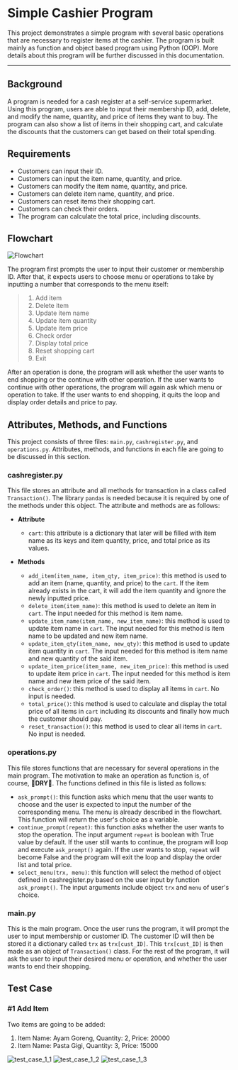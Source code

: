 # Simple Cashier Program
This project demonstrates a simple program with several basic operations that are necessary to register items at the cashier. The program is built mainly as function and object based program using Python (OOP). More details about this program will be further discussed in this documentation.

---

## Background
A program is needed for a cash register at a self-service supermarket. Using this program, users are able to input their membership ID, add, delete, and modify the name, quantity, and price of items they want to buy. The program can also show a list of items in their shopping cart, and calculate the discounts that the customers can get based on their total spending.

## Requirements
- Customers can input their ID.
- Customers can input the item name, quantity, and price.
- Customers can modify the item name, quantity, and price.
- Customers can delete item name, quantity, and price.
- Customers can reset items their shopping cart.
- Customers can check their orders.
- The program can calculate the total price, including discounts.

## Flowchart
![Flowchart](pics/flowchart_cashier.png "Flowchart")

The program first prompts the user to input their customer or membership ID. After that, it expects users to choose menu or operations to take by inputting a number that corresponds to the menu itself:
> 1. Add item
> 2. Delete item
> 3. Update item name
> 4. Update item quantity
> 5. Update item price
> 6. Check order
> 7. Display total price
> 8. Reset shopping cart
> 0. Exit

After an operation is done, the program will ask whether the user wants to end shopping or the continue with other operation. If the user wants to continue with other operations, the program will again ask which menu or operation to take. If the user wants to end shopping, it quits the loop and display order details and price to pay.

## Attributes, Methods, and Functions
This project consists of three files: `main.py`, `cashregister.py`, and `operations.py`. Attributes, methods, and functions in each file are going to be discussed in this section.

### cashregister.py
This file stores an attribute and all methods for transaction in a class called `Transaction()`. The library `pandas` is needed because it is required by one of the methods under this object. The attribute and methods are as follows:
- **Attribute**
    - `cart`: this attribute is a dictionary that later will be filled with item name as its keys and item quantity, price, and total price as its values.

- **Methods**
    - `add_item(item_name, item_qty, item_price)`: this method is used to add an item (name, quantity, and price) to the `cart`. If the item already exists in the cart, it will add the item quantity and ignore the newly inputted price.
    - `delete_item(item_name)`: this method is used to delete an item in `cart`. The input needed for this method is item name.
    - `update_item_name(item_name, new_item_name)`: this method is used to update item name in `cart`. The input needed for this method is item name to be updated and new item name.
    - `update_item_qty(item_name, new_qty)`: this method is used to update item quantity in `cart`. The input needed for this method is item name and new quantity of the said item.
    - `update_item_price(item_name, new_item_price)`: this method is used to update item price in `cart`. The input needed for this method is item name and new item price of the said item.
    - `check_order()`: this method is used to display all items in `cart`. No input is needed.
    - `total_price()`: this method is used to calculate and display the total price of all items in `cart` including its discounts and finally how much the customer should pay.
    - `reset_transaction()`: this method is used to clear all items in `cart`. No input is needed.

### operations.py
This file stores functions that are necessary for several operations in the main program. The motivation to make an operation as function is, of course, :rainbow:**DRY**:rainbow:. The functions defined in this file is listed as follows:
- `ask_prompt()`: this function asks which menu that the user wants to choose and the user is expected to input the number of the corresponding menu. The menu is already described in the flowchart. This function will return the user's choice as a variable.
- `continue_prompt(repeat)`: this function asks whether the user wants to stop the operation. The input argument `repeat` is boolean with True value by default. If the user still wants to continue, the program will loop and execute `ask_prompt()` again. If the user wants to stop, `repeat` will become False and the program will exit the loop and display the order list and total price.
- `select_menu(trx, menu)`: this function will select the method of object defined in cashregister.py based on the user input by function `ask_prompt()`. The input arguments include object `trx` and `menu` of user's choice.

### main.py
This is the main program. Once the user runs the program, it will prompt the user to input membership or customer ID. The customer ID will then be stored it a dictionary called `trx` as `trx[cust_ID]`. This `trx[cust_ID]` is then made as an object of `Transaction()` class. For the rest of the program, it will ask the user to input their desired menu or operation, and whether the user wants to end their shopping.

## Test Case
### #1 Add Item
Two items are going to be added:
1. Item Name: Ayam Goreng, Quantity: 2, Price: 20000
2. Item Name: Pasta Gigi, Quantity: 3, Price: 15000

![test_case_1_1](pics/case1_1.png "Test Case 1")
![test_case_1_2](pics/case1_2.png "Test Case 1")
![test_case_1_3](pics/case1_3.png "Test Case 1")

